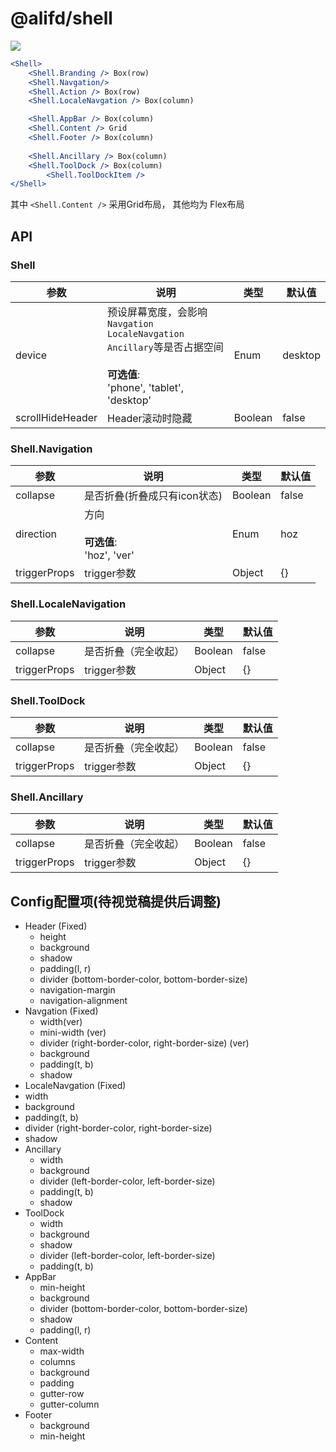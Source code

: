 # @alifd/shell

![](https://img.alicdn.com/tfs/TB1nNtcelCw3KVjSZFuXXcAOpXa-881-465.png)
````jsx
<Shell>
    <Shell.Branding /> Box(row)
    <Shell.Navgation/>
    <Shell.Action /> Box(row)
    <Shell.LocaleNavgation /> Box(column)

    <Shell.AppBar /> Box(column)
    <Shell.Content /> Grid
    <Shell.Footer /> Box(column)
    
    <Shell.Ancillary /> Box(column)
    <Shell.ToolDock /> Box(column)
        <Shell.ToolDockItem />
</Shell>
````
其中 `<Shell.Content />` 采用Grid布局， 其他均为 Flex布局

## API
### Shell
| 参数                  | 说明          | 类型              | 默认值              |
| -------------------- | ------------ | ----------------- | ------------------ |
| device             | 预设屏幕宽度，会影响`Navgation` `LocaleNavgation` `Ancillary`等是否占据空间<br><br>**可选值**:<br>'phone', 'tablet', 'desktop'     | Enum         |  desktop    |
| scrollHideHeader   | Header滚动时隐藏    | Boolean         | false     |

### Shell.Navigation
| 参数                  | 说明          | 类型              | 默认值              |
| -------------------- | ------------ | ----------------- | ------------------ |
| collapse   | 是否折叠(折叠成只有icon状态)   | Boolean         | false     |
| direction  | 方向<br><br>**可选值**:<br>'hoz', 'ver'    | Enum         |  hoz    |
| triggerProps | trigger参数        | Object           | {} |

### Shell.LocaleNavigation
| 参数                  | 说明          | 类型              | 默认值              |
| -------------------- | ------------ | ----------------- | ------------------ |
| collapse   | 是否折叠（完全收起）    | Boolean         | false     |
| triggerProps | trigger参数        | Object           | {} |

### Shell.ToolDock
| 参数                  | 说明          | 类型              | 默认值              |
| -------------------- | ------------ | ----------------- | ------------------ |
| collapse   | 是否折叠（完全收起）   | Boolean         | false     |
| triggerProps | trigger参数        | Object           | {} |

### Shell.Ancillary
| 参数                  | 说明          | 类型              | 默认值              |
| -------------------- | ------------ | ----------------- | ------------------ |
| collapse   | 是否折叠（完全收起）   | Boolean         | false     |
| triggerProps | trigger参数        | Object           | {} |

## Config配置项(待视觉稿提供后调整)

- Header (Fixed)
  - height
  - background
  - shadow
  - padding(l, r)
  - divider (bottom-border-color, bottom-border-size)
  - navigation-margin
  - navigation-alignment
- Navgation (Fixed)
  - width(ver)
  - mini-width (ver)
  - divider (right-border-color, right-border-size) (ver)
  - background 
  - padding(t, b) 
  - shadow
-  LocaleNavgation (Fixed)
  - width
  - background 
  - padding(t, b) 
  - divider (right-border-color, right-border-size)
  - shadow
- Ancillary
  - width
  - background 
  - divider (left-border-color, left-border-size)
  - padding(t, b) 
  - shadow
- ToolDock
  - width
  - background 
  - shadow
  - divider (left-border-color, left-border-size)
  - padding(t, b)
- AppBar
  - min-height
  - background 
  - divider (bottom-border-color, bottom-border-size)
  - shadow
  - padding(l, r) 
- Content
  - max-width
  - columns
  - background
  - padding
  - gutter-row
  - gutter-column
- Footer
  - background 
  - min-height
